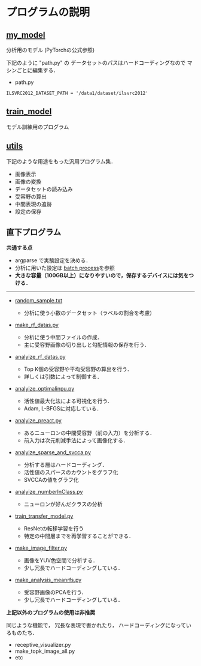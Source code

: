 # プログラムの説明

## [my\_model](my_model/)
分析用のモデル
(PyTorchの公式参照)

下記のように "path.py" の
データセットのパスはハードコーディングなので
マシンごとに編集する．
* path.py
```
ILSVRC2012_DATASET_PATH = '/data1/dataset/ilsvrc2012'
```

## [train\_model](train_model/)
モデル訓練用のプログラム


## [utils](utils/)
下記のような用途をもった汎用プログラム集．

* 画像表示
* 画像の変換
* データセットの読み込み
* 受容野の算出
* 中間表現の追跡
* 設定の保存

## 直下プログラム

**共通する点**

* argparse で実験設定を決める． 
* 分析に用いた設定は [batch process](../batch_process/)を参照
* **大きな容量（100GB以上）になりやすいので，保存するデバイスには気をつける．**

--- 

* [random\_sample.txt](random_sample_val.txt)
  - 分析に使う小数のデータセット（ラベルの割合を考慮）

* [make\_rf\_datas.py](make_rf_datas.py)
  - 分析に使う中間ファイルの作成．
  - 主に受容野画像の切り出しと勾配情報の保存を行う．

* [analyize\_rf\_datas.py](analyize_rf_datas.py)
  - Top K個の受容野や平均受容野の算出を行う．
  - 詳しくは引数によって制御する．

* [analyize\_optimalinpu.py](analyize_optimalinput.py)
  - 活性値最大化法による可視化を行う．
  - Adam, L-BFGSに対応している．


* [analyize\_preact.py](analysis_preact.py)
  - あるニューロンの中間受容野（前の入力）を分析する．
  - 前入力は次元削減手法によって画像化する．

* [analyize\_sparse\_and\_svcca.py](analyize_sparse_and_svcca.py)
  - 分析する層はハードコーディング．
  - 活性値のスパースのカウントをグラフ化
  - SVCCAの値をグラフ化

* [analyize\_numberInClass.py](analyize_numberInClass.py)
  - ニューロンが好んだクラスの分析

* [train\_transfer\_model.py](train_transfer_model.py)
  - ResNetの転移学習を行う
  - 特定の中間層までを再学習することができる．

* [make\_image\_filter.py](make_image_filter.py)
  - 画像をYUV色空間で分析する．
  - 少し冗長でハードコーディングしている．

* [make\_analysis\_meanrfs.py](make_analysis_meanrfs.py)
  - 受容野画像のPCAを行う．
  - 少し冗長でハードコーディングしている．

**上記以外のプログラムの使用は非推奨**

同じような機能で，
冗長な表現で書かれたり，
ハードコーディングになっているものたち．

* receptive\_visualizer.py
* make\_topk\_image\_all.py
* etc
